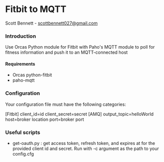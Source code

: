 # Fitbit to MQTT

Scott Bennett - scottbennett027@gmail.com

### Introduction

Use Orcas Python module for Fitbit with Paho's MQTT module to poll for fitness
information and push it to an MQTT-connected host

#### Requirements

-   Orcas python-fitbit
-   paho-mqtt

### Configuration

Your configuration file must have the following categories:

\[Fitbit]
client_id=id
client_secret=secret
\[AMQ]
output_topic=helloWorld
host=broker location
port=broker port

### Useful scripts

-   get-oauth.py : get access token, refresh token, and expires at for
    the provided client id and secret. Run with -c argument as the path
    to your config.cfg

